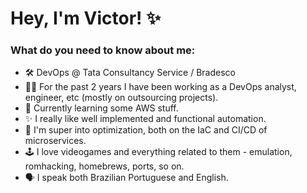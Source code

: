 # Hey, I'm Victor! ✨

### What do you need to know about me:

- 🛠️ DevOps @ Tata Consultancy Service / Bradesco
- 👨‍💻 For the past 2 years I have been working as a DevOps analyst, engineer, etc (mostly on outsourcing projects).
- 📘 Currently learning some AWS stuff.
- ✨ I really like well implemented and functional automation. 
- 👀 I'm super into optimization, both on the IaC and CI/CD of microservices.
- 🕹️ I love videogames and everything related to them - emulation, romhacking, homebrews, ports, so on.
- 🗣️ I speak both Brazilian Portuguese and English.
